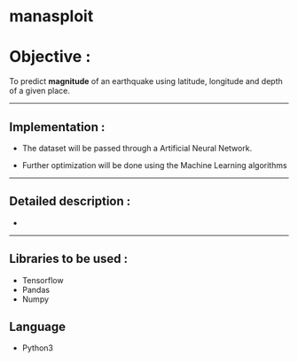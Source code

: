 # manasploit

# Objective :

To predict **magnitude** of an earthquake using latitude, longitude and depth of a given place.
- - - -
## Implementation : 

- The dataset will be passed through a Artificial Neural Network.

- Further optimization will be done using the Machine Learning algorithms

- - - -
## Detailed description :

- 

----
## Libraries to be used :

- Tensorflow
- Pandas
- Numpy

## Language

- Python3